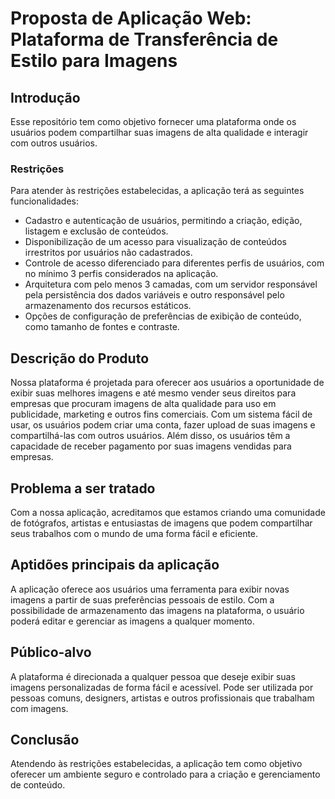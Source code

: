 # Proposta de Aplicação Web: Plataforma de Transferência de Estilo para Imagens

## Introdução

Esse repositório tem como objetivo fornecer uma plataforma onde os usuários podem compartilhar suas imagens de alta qualidade e interagir com outros usuários.

### Restrições

Para atender às restrições estabelecidas, a aplicação terá as seguintes funcionalidades:

- Cadastro e autenticação de usuários, permitindo a criação, edição, listagem e exclusão de conteúdos.
- Disponibilização de um acesso para visualização de conteúdos irrestritos por usuários não cadastrados.
- Controle de acesso diferenciado para diferentes perfis de usuários, com no mínimo 3 perfis considerados na aplicação.
- Arquitetura com pelo menos 3 camadas, com um servidor responsável pela persistência dos dados variáveis e outro responsável pelo armazenamento dos recursos estáticos.
- Opções de configuração de preferências de exibição de conteúdo, como tamanho de fontes e contraste.

## Descrição do Produto

Nossa plataforma é projetada para oferecer aos usuários a oportunidade de exibir suas melhores imagens e até mesmo vender seus direitos para empresas que procuram imagens de alta qualidade para uso em publicidade, marketing e outros fins comerciais. Com um sistema fácil de usar, os usuários podem criar uma conta, fazer upload de suas imagens e compartilhá-las com outros usuários. Além disso, os usuários têm a capacidade de receber pagamento por suas imagens vendidas para empresas.

## Problema a ser tratado

Com a nossa aplicação, acreditamos que estamos criando uma comunidade de fotógrafos, artistas e entusiastas de imagens que podem compartilhar seus trabalhos com o mundo de uma forma fácil e eficiente.

## Aptidões principais da aplicação

A aplicação oferece aos usuários uma ferramenta para exibir novas imagens a partir de suas preferências pessoais de estilo. Com a possibilidade de armazenamento das imagens na plataforma, o usuário poderá editar e gerenciar as imagens a qualquer momento.

## Público-alvo

A plataforma é direcionada a qualquer pessoa que deseje exibir suas imagens personalizadas de forma fácil e acessível. Pode ser utilizada por pessoas comuns, designers, artistas e outros profissionais que trabalham com imagens.

## Conclusão

Atendendo às restrições estabelecidas, a aplicação tem como objetivo oferecer um ambiente seguro e controlado para a criação e gerenciamento de conteúdo.
